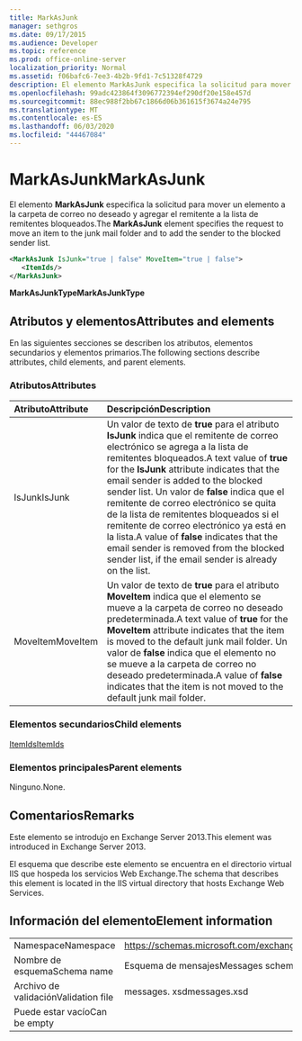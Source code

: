 ```yaml
---
title: MarkAsJunk
manager: sethgros
ms.date: 09/17/2015
ms.audience: Developer
ms.topic: reference
ms.prod: office-online-server
localization_priority: Normal
ms.assetid: f06bafc6-7ee3-4b2b-9fd1-7c51328f4729
description: El elemento MarkAsJunk especifica la solicitud para mover un elemento a la carpeta de correo no deseado y agregar el remitente a la lista de remitentes bloqueados.
ms.openlocfilehash: 99adc423864f3096772394ef290df20e158e457d
ms.sourcegitcommit: 88ec988f2bb67c1866d06b361615f3674a24e795
ms.translationtype: MT
ms.contentlocale: es-ES
ms.lasthandoff: 06/03/2020
ms.locfileid: "44467084"
---
```

# <a name="markasjunk"></a><span data-ttu-id="c297d-103">MarkAsJunk</span><span class="sxs-lookup"><span data-stu-id="c297d-103">MarkAsJunk</span></span>

<span data-ttu-id="c297d-104">El elemento **MarkAsJunk** especifica la solicitud para mover un elemento a la carpeta de correo no deseado y agregar el remitente a la lista de remitentes bloqueados.</span><span class="sxs-lookup"><span data-stu-id="c297d-104">The **MarkAsJunk** element specifies the request to move an item to the junk mail folder and to add the sender to the blocked sender list.</span></span> 
  
```XML
<MarkAsJunk IsJunk="true | false" MoveItem="true | false">
   <ItemIds/>
</MarkAsJunk>
```

 <span data-ttu-id="c297d-105">**MarkAsJunkType**</span><span class="sxs-lookup"><span data-stu-id="c297d-105">**MarkAsJunkType**</span></span>
## <a name="attributes-and-elements"></a><span data-ttu-id="c297d-106">Atributos y elementos</span><span class="sxs-lookup"><span data-stu-id="c297d-106">Attributes and elements</span></span>

<span data-ttu-id="c297d-107">En las siguientes secciones se describen los atributos, elementos secundarios y elementos primarios.</span><span class="sxs-lookup"><span data-stu-id="c297d-107">The following sections describe attributes, child elements, and parent elements.</span></span>
  
### <a name="attributes"></a><span data-ttu-id="c297d-108">Atributos</span><span class="sxs-lookup"><span data-stu-id="c297d-108">Attributes</span></span>

|<span data-ttu-id="c297d-109">**Atributo**</span><span class="sxs-lookup"><span data-stu-id="c297d-109">**Attribute**</span></span>|<span data-ttu-id="c297d-110">**Descripción**</span><span class="sxs-lookup"><span data-stu-id="c297d-110">**Description**</span></span>|
|:-----|:-----|
|<span data-ttu-id="c297d-111">IsJunk</span><span class="sxs-lookup"><span data-stu-id="c297d-111">IsJunk</span></span>  <br/> |<span data-ttu-id="c297d-112">Un valor de texto de **true** para el atributo **IsJunk** indica que el remitente de correo electrónico se agrega a la lista de remitentes bloqueados.</span><span class="sxs-lookup"><span data-stu-id="c297d-112">A text value of **true** for the **IsJunk** attribute indicates that the email sender is added to the blocked sender list.</span></span> <span data-ttu-id="c297d-113">Un valor de **false** indica que el remitente de correo electrónico se quita de la lista de remitentes bloqueados si el remitente de correo electrónico ya está en la lista.</span><span class="sxs-lookup"><span data-stu-id="c297d-113">A value of **false** indicates that the email sender is removed from the blocked sender list, if the email sender is already on the list.</span></span>  <br/> |
|<span data-ttu-id="c297d-114">MoveItem</span><span class="sxs-lookup"><span data-stu-id="c297d-114">MoveItem</span></span>  <br/> |<span data-ttu-id="c297d-115">Un valor de texto de **true** para el atributo **MoveItem** indica que el elemento se mueve a la carpeta de correo no deseado predeterminada.</span><span class="sxs-lookup"><span data-stu-id="c297d-115">A text value of **true** for the **MoveItem** attribute indicates that the item is moved to the default junk mail folder.</span></span> <span data-ttu-id="c297d-116">Un valor de **false** indica que el elemento no se mueve a la carpeta de correo no deseado predeterminada.</span><span class="sxs-lookup"><span data-stu-id="c297d-116">A value of **false** indicates that the item is not moved to the default junk mail folder.</span></span>  <br/> |
   
### <a name="child-elements"></a><span data-ttu-id="c297d-117">Elementos secundarios</span><span class="sxs-lookup"><span data-stu-id="c297d-117">Child elements</span></span>

[<span data-ttu-id="c297d-118">ItemIds</span><span class="sxs-lookup"><span data-stu-id="c297d-118">ItemIds</span></span>](itemids.md)
  
### <a name="parent-elements"></a><span data-ttu-id="c297d-119">Elementos principales</span><span class="sxs-lookup"><span data-stu-id="c297d-119">Parent elements</span></span>

<span data-ttu-id="c297d-120">Ninguno.</span><span class="sxs-lookup"><span data-stu-id="c297d-120">None.</span></span>
  
## <a name="remarks"></a><span data-ttu-id="c297d-121">Comentarios</span><span class="sxs-lookup"><span data-stu-id="c297d-121">Remarks</span></span>

<span data-ttu-id="c297d-122">Este elemento se introdujo en Exchange Server 2013.</span><span class="sxs-lookup"><span data-stu-id="c297d-122">This element was introduced in Exchange Server 2013.</span></span>
  
<span data-ttu-id="c297d-123">El esquema que describe este elemento se encuentra en el directorio virtual IIS que hospeda los servicios Web Exchange.</span><span class="sxs-lookup"><span data-stu-id="c297d-123">The schema that describes this element is located in the IIS virtual directory that hosts Exchange Web Services.</span></span>
  
## <a name="element-information"></a><span data-ttu-id="c297d-124">Información del elemento</span><span class="sxs-lookup"><span data-stu-id="c297d-124">Element information</span></span>

|||
|:-----|:-----|
|<span data-ttu-id="c297d-125">Namespace</span><span class="sxs-lookup"><span data-stu-id="c297d-125">Namespace</span></span>  <br/> |https://schemas.microsoft.com/exchange/services/2006/messages  <br/> |
|<span data-ttu-id="c297d-126">Nombre de esquema</span><span class="sxs-lookup"><span data-stu-id="c297d-126">Schema name</span></span>  <br/> |<span data-ttu-id="c297d-127">Esquema de mensajes</span><span class="sxs-lookup"><span data-stu-id="c297d-127">Messages schema</span></span>  <br/> |
|<span data-ttu-id="c297d-128">Archivo de validación</span><span class="sxs-lookup"><span data-stu-id="c297d-128">Validation file</span></span>  <br/> |<span data-ttu-id="c297d-129">messages. xsd</span><span class="sxs-lookup"><span data-stu-id="c297d-129">messages.xsd</span></span>  <br/> |
|<span data-ttu-id="c297d-130">Puede estar vacío</span><span class="sxs-lookup"><span data-stu-id="c297d-130">Can be empty</span></span>  <br/> ||
   

